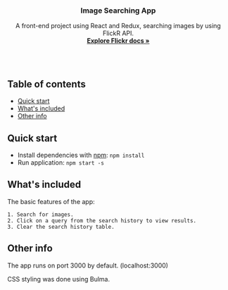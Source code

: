 <p align="center">

  <h3 align="center">Image Searching App</h3>

  <p align="center">
    A front-end project using React and Redux, searching images by using FlickR API.
    <br>
    <a href="https://www.flickr.com/services/api/"><strong>Explore Flickr docs &raquo;</strong></a>
    <br>
    <br>
  </p>
</p>

<br>

## Table of contents

- [Quick start](#quick-start)
- [What's included](#whats-included)
- [Other info](#other-info)


## Quick start

- Install dependencies with [npm](https://www.npmjs.com): `npm install`
- Run application: `npm start -s`


## What's included

The basic features of the app:

```
1. Search for images.
2. Click on a query from the search history to view results.
3. Clear the search history table. 
```

## Other info

The app runs on port 3000 by default. (localhost:3000)

CSS styling was done using Bulma.
